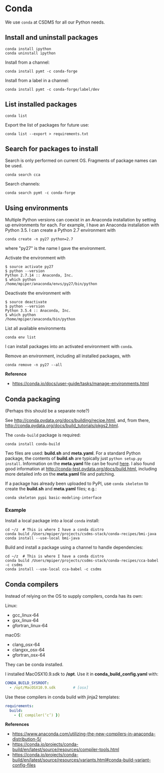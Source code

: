 # Conda

We use `conda` at CSDMS for all our Python needs.

## Install and uninstall packages

    conda install ipython
    conda uninstall ipython

Install from a channel:

    conda install pymt -c conda-forge

Install from a label in a channel:

    conda install pymt -c conda-forge/label/dev

## List installed packages

    conda list

Export the list of packages for future use:

    conda list --export > requirements.txt


## Search for packages to install

Search is only performed on current OS.
Fragments of package names can be used.

    conda search cca

Search channels:

    conda search pymt -c conda-forge

## Using environments

Multiple Python versions can coexist in an Anaconda installation
by setting up environments for each.
For example,
I have an Anaconda installation with Python 3.5.
I can create a Python 2.7 environment with

    conda create -n py27 python=2.7

where "py27" is the name I gave the environment.

Activate the environment with

    $ source activate py27
	$ python --version
	Python 2.7.14 :: Anaconda, Inc.
    $ which python
	/home/mpiper/anaconda/envs/py27/bin/python

Deactivate the environment with

    $ source deactivate
	$ python --version
	Python 3.5.4 :: Anaconda, Inc.
    $ which python
	/home/mpiper/anaconda/bin/python

List all available environments

    conda env list

I can install packages into an activated environment with `conda`.

Remove an environment, including all installed packages, with

    conda remove -n py27 --all

**Reference**

* https://conda.io/docs/user-guide/tasks/manage-environments.html


## Conda packaging

(Perhaps this should be a separate note?)

See http://conda.pydata.org/docs/building/recipe.html,
and, from there,
http://conda.pydata.org/docs/build_tutorials/pkgs2.html.

The `conda-build` package is required:

    conda install conda-build

Two files are used: **build.sh** and **meta.yaml**.
For a standard Python package,
the contents of **build.sh** are typically just
`python setup.py install`.
Information on the **meta.yaml** file
can be found [here](http://conda.pydata.org/docs/building/meta-yaml.html).
I also found good information at
http://conda-test.pydata.org/docs/build.html,
including more detailed info on the **meta.yaml** file
and patching.

If a package has already been uploaded to PyPI,
use `conda skeleton` to create the **build.sh** and **meta.yaml** files;
e.g.:

    conda skeleton pypi basic-modeling-interface


### Example

Install a local package into a local `conda` install:

    cd ~/z  # This is where I have a conda distro
    conda build /Users/mpiper/projects/csdms-stack/conda-recipes/bmi-java
	conda install --use-local bmi-java

Build and install a package using a channel to handle dependencies:

    cd ~/z  # This is where I have a conda distro
    conda build /Users/mpiper/projects/csdms-stack/conda-recipes/cca-babel -c csdms
	conda install --use-local cca-babel -c csdms

## Conda compilers

Instead of relying on the OS to supply compilers,
conda has its own:

Linux:

* gcc_linux-64
* gxx_linux-64
* gfortran_linux-64

macOS:

* clang_osx-64
* clangxx_osx-64
* gfortran_osx-64

They can be conda installed.

I installed MacOSX10.9.sdk to **/opt**.
Use it in **conda_build_config.yaml** with:

```yaml
CONDA_BUILD_SYSROOT:
  - /opt/MacOSX10.9.sdk        # [osx]
```

Use these compilers in conda build with jinja2 templates:

```yaml
requirements:
  build:
    - {{ compiler(‘c’) }}
```

**References**

* https://www.anaconda.com/utilizing-the-new-compilers-in-anaconda-distribution-5/
* https://conda.io/projects/conda-build/en/latest/source/resources/compiler-tools.html
* https://conda.io/projects/conda-build/en/latest/source/resources/variants.html#conda-build-variant-config-files

